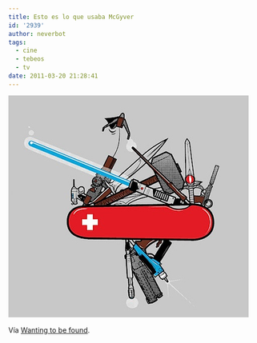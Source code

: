 ```yaml
---
title: Esto es lo que usaba McGyver
id: '2939'
author: neverbot
tags:
  - cine
  - tebeos
  - tv
date: 2011-03-20 21:28:41
---
```


![201103202127.jpg](./esto-es-lo-que-usaba-mcgyver/201103202127.jpg)

Vía [Wanting to be found](http://wantingtobefound.tumblr.com/post/1305645626).
